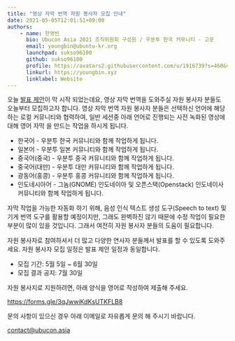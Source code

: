 ```yaml
---
title: "영상 자막 번역 자원 봉사자 모집 안내"
date: 2021-05-05T12:01:51+09:00
authors:
    - name: 한영빈
      bio: Ubucon Asia 2021 조직위원회 구성원 / 우분투 한국 커뮤니티 - 고문 
      email: youngbin@ubuntu-kr.org
      launchpad: sukso96100
      github: sukso96100
      profile: https://avatars2.githubusercontent.com/u/1916739?s=460&v=4
      linkurl: https://youngbin.xyz
      linklabel: Website
---
```


오늘 [발표 제안](../2021-05-05-call-for-speakers)이 막 시작 되었는데요, 영상 자막 번역을 도와주실 자원 봉사자 분들도 오늘부터 모집하고자 합니다.
영상 자막 번역 자원 봉사자 분들은 선택하신 언어에 해당하는 로컬 커뮤니티와 협력하여, 일반 세션중 아래 언어로 진행되는 사전 녹화된 영상에 대해 영어 자막 을 만드는 작업을 하시게 됩니다.

- 한국어 - 우분투 한국 커뮤니티와 함께 작업하게 됩니다.
- 일본어 - 우분투 일본 커뮤니티와 함께 작업하게 됩니다.
- 중국어(중국) - 우분투 중국 커뮤니티와 함께 작업하게 됩니다.
- 중국어(대만) - 우분투 대만 커뮤니티와 함께 작업하게 됩니다.
- 광동어(홍콩) - 우분투 홍콩 커뮤니티와 함께 작업하게 됩니다.
- 인도네시아어 - 그놈(GNOME) 인도네이아 및 오픈스택(Openstack) 인도네이사 커뮤니티와 함께 작업하게 됩니다. 

자막 작업을 가능한 자동화 하기 위해, 음성 인식 텍스트 생성 도구(Speech to text) 및 기게 번역 도구를 활용할 예정이지만, 그래도 완벽하진 않기 때문에 수정 작업이 필요한 부분이 많이 있을 것입니다. 그래서 여전히 자원 봉사자 분들의 도움이 필요합니다.

자원 봉사자로 참여하셔서 더 많고 다양한 연사자 분들께서 발표를 할 수 있도록 도와주세요.
자원 봉사자 모집 일정은 발표 제안 일정과 동일합니다.

- 모집 기간: 5월 5일 ~ 6월 30일
- 모집 결과 공지: 7월 30일

자원 봉사지로 지원하려면, 아래 양식을 영어로 작성하여 제출해 주세요.

https://forms.gle/3qJwwiKdKsUTKFLB8

문의 사항이 있으신 경우 아래 이메일로 자유롭게 문의 해 주시기 바랍니다.

contact@ubucon.asia